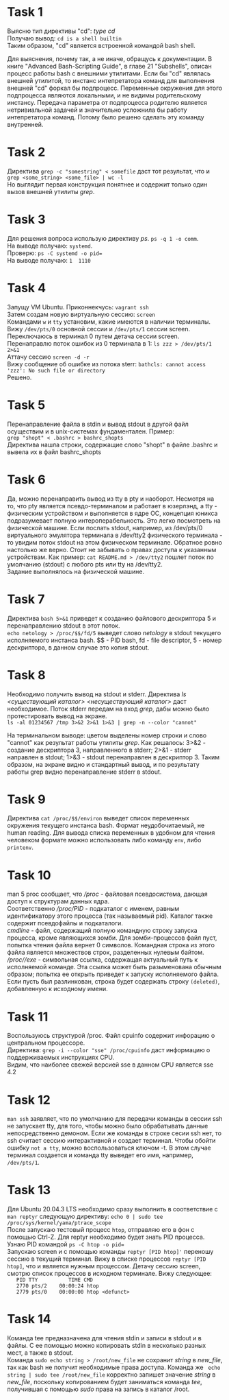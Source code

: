 # Task 1

Выясню тип директивы "cd": *type cd*  
Получаю вывод: ``cd is a shell builtin``  
Таким образом, "cd" является встроенной командой bash shell.  

Для выяснения, почему так, а не иначе, обращусь к документации. В книге "Advanced Bash-Scripting Guide", в главе 21 "Subshells", описан процесс
работы bash с внешними утилитами. Если бы "cd" являлась внешней утилитой, то инстанс интепретатора команд для выполнения внешней "cd" форкал бы
подпроцесс. Переменные окружения для этого подпроцесса являются локальными, и не видимы родительскому инстансу. Передача параметра от подпроцесса родителю
является нетривиальной задачей и значительно усложнила бы работу интепретатора команд. Потому было решено сделать эту команду внутренней.

# Task 2
Директива ``grep -c "somestring" < somefile`` даст тот результат, что и ``grep <some_string> <some_file> | wc -l``  
Но выглядит первая конструкция понятнее и содержит только один вызов внешней утилиты *grep*. 

# Task 3
Для решения вопроса использую директиву *ps*. ``ps -q 1 -o comm``.  
На выводе получаю: ``systemd``.  
Проверю: ``ps -C systemd -o pid=``  
На выводе получаю: ``1  1110``  

# Task 4
Запущу VM Ubuntu. Приконнекчусь: ``vagrant ssh``  
Затем создам новую виртуальную сессию: ``screen``  
Командами ``w`` и ``tty`` установим, какие имеются в наличии терминалы.  Вижу ``/dev/pts/0`` основной сессии и ``/dev/pts/1`` сессии screen. Переключаюсь в терминал 0 путем детача сессии screen.   
Перенаправлю поток ошибок из 0 терминала в 1: ``ls zzz > /dev/pts/1 2>&1``  
Аттачу сессию ``screen -d -r``  
Вижу сообщение об ошибке из потока sterr: ``bathcls: cannot access 'zzz': No such file or directory``  
Решено.

# Task 5

Перенаправление файла в stdin и вывод stdout в другой файл осуществим и в unix-системах фундаментален. Пример:  
``grep "shopt" < .bashrc > bashrc_shopts``  
Директива нашла строки, содержащие слово "shopt" в файле .bashrc и вывела их в файл bashrc_shopts  

# Task 6

Да, можно перенаправить вывод из tty в pty и наоборот. Несмотря на то, что pty является псевдо-терминалом и работает в юзерлэнд, а tty - физическим устройством и выполняется в ядре ОС, концепция юникса подразумевает полную интероперабельность. Это легко посмотреть на физической машине. Если послать stdout, например, из /dev/pts/0 виртуального эмулятора терминала в /dev/tty2 физического терминала - то увидим поток stdout на этом физическом терминале. Обратное ровно настолько же верно. Стоит не забывать о правах доступа к указанным устройствам. Как пример: ``cat README.md > /dev/tty2`` пошлет поток по умолчанию (stdout) с любого pts или tty на /dev/tty2.  
Задание выполнялось на физической машине.

# Task 7

Директива ``bash 5>&1`` приведет к созданию файлового дескриптора 5 и перенаправлению stdout в этот поток.  
``echo netology > /proc/$$/fd/5`` выведет слово *netology* в stdout текущего исполняемого инстанса bash. $$ - PID bash, fd - file descriptor, 5 - номер дескриптора, в данном случае это копия stdout. 

# Task 8

Необходимо получить вывод на stdout и stderr. Директива *ls <существующий каталог> <несуществующий каталог>* даст необходимое. Поток stderr передам на вход *grep*, дабы можно было протестировать вывод на экране.  
``ls -al 01234567 /tmp 3>&2 2>&1 1>&3 | grep -n --color "cannot" ``  

На терминальном выводе: цветом выделены номер строки и слово "cannot" как результат работы утилиты *grep*.
Как решалось: 3>&2 - создание дескриптора 3, направленного в stderr; 2>&1 - stderr направлен в stdout; 1>&3 - stdout перенаправлен в дескриптор 3.
Таким образом, на экране видно и стандартный вывод, и по результату работы grep видно перенаправление stderr в stdout.

# Task 9

Директива ``cat /proc/$$/environ`` выведет список переменных окружения текущего инстанса bash. Формат неудобочитаемый, не human reading.
Для вывода списка переменных в удобном для чтения человеком формате можно использовать либо команду ``env``, либо ``printenv``.

# Task 10

man 5 proc сообщает, что */proc* - файловая псевдосистема, дающая доступ к структурам данных ядра.  
Соответственно */proc/PID* - подкаталог с именем, равным идентификатору этого процесса (так называемый pid). Каталог также содержит псевдофайлы и подкаталоги.  
*cmdline* - файл, содержащий полную командную строку запуска процесса, кроме являющихся зомби. Для зомби-процессов файл пуст, попытка чтения файла вернет 0 символов. Командная строка из этого файла является множествов строк, разделенных нулевым байтом.  
*/proc/<PID>/exe* - символьная ссылка, содержащая актуальный путь к исполняемой команде. Эта ссылка может быть разыменована обычным образом; попытка ее открыть приведет к запуску исполняемого файла. Если пусть был разлинкован, строка будет содержать строку ``(deleted)``, добавленную к исходному имени. 

# Task 11

Воспользуюсь структурой /proc. Файл cpuinfo содержит инфорацию о центральном процессоре.  
Директива: ``grep -i --color "sse" /proc/cpuinfo`` даст информацию о поддерживаемых инструкциях CPU.  
Видим, что наиболее свежей версией sse в данном CPU является sse 4.2

# Task 12

``man ssh`` заявляет, что по умолчанию для передачи команды в сессии ssh не запускает tty, для того, чтобы можно было обрабатывать данные непосредственно демоном. Если же команды в строке сесии ssh нет, то ssh считает сессию интерактивной и создает терминал. Чтобы обойти ошибку ``not a tty``, можно воспользоваться ключом -t. В этом случае терминал создается и команда tty выведет его имя, например, ``/dev/pts/1``.

# Task 13

Для Ubuntu 20.04.3 LTS необходимо сразу выполнить в соответствие с ``man reptyr`` следующую директиву: ``echo 0 | sudo tee  /proc/sys/kernel/yama/ptrace_scope``  
После запускаю тестовый процесс ``htop``, отправляю его в фон с помощью Ctrl-Z. Для reptyr необходимо будет знать PID процесса. Узнаю PID командой ``ps -C htop -o pid=``  
Запускаю screen и с помощью команды ``reptyr [PID htop]'`` переношу сессию в текущий терминал. Вижу в списке процессов ``reptyr [PID htop]``, что и является нужным процессом. Детачу сессию screen, смотрю список процессов в исходном терминале. Вижу следующее:   
``   PID TTY          TIME CMD``  
``   2770 pts/2    00:00:24 htop``  
``   2779 pts/0    00:00:00 htop <defunct>``  

# Task 14

Команда tee предназначена для чтения stdin и записи в stdout и в файлы. С ее помощью можно копировать stdin в несколько разных мест, а также в stdout.  
Команда ``sudo echo string > /root/new_file`` не сохранит *string* в *new_file*, так как bash не получит необходимые права доступа. Команда же `` echo string | sudo tee /root/new_file`` корректно запишет значение *string* в *new_file*, поскольку копированием будет заниматься команда *tee*, получившая с помощью *sudo* права на запись в каталог /root.


